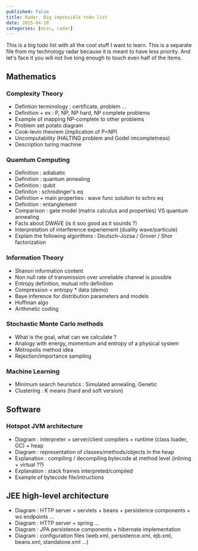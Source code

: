 ```yaml
---
published: false
title: Radar, Big impossible todo list
date: 2015-04-20
categories: [misc, radar]
---
```


This is a big todo list with all the cool stuff I want to learn. This is a separate file from
my technology radar because it is meant to have less priority. And let's face it you will not
live long enough to touch even half of the items.

## Mathematics

### Complexity Theory

* Defintion terminology : certificate, problem ...
* Definition + ex : P, NP, NP hard, NP complete problems
* Example of mapping NP-complete to other problems
* Problem set potato diagram
* Cook-levin theorem (implication of P=NP)
* Uncomputability (HALTING problem and Godel imcompletness)
* Description turing machine

### Quamtum Computing

* Definition : adiabatic
* Definition : quantum annealing
* Definition : qubit
* Definiton : schrodinger's eq
* Definition + main properties : wave func solution to schro eq
* Definition : entanglement
* Comparison : gate model (matrix calculus and properties) VS quantum annealing
* Facts about DWAVE (is it soo good as it sounds ?)
* Interpretation of interference experiement (duality wave/particule)
* Explain the following algorithms : Deutsch–Jozsa / Grover / Shor factorization

### Information Theory

* Shanon information content
* Non null rate of transmission over unreliable channel is possible
* Entropy definition, mutual info definition
* Compression = entropy * data (demo)
* Baye inference for distribution parameters and models
* Huffman algo
* Arithmetic coding

### Stochastic Monte Carlo methods

* What is the goal, what can we calculate ?
* Analogy with energy, momentum and entropy of a physical system
* Metropolis method idea
* Rejection/importance sampling

### Machine Learning

* Minimum search heuristics : Simulated annealing, Genetic
* Clustering : K means (hard and soft version)


## Software

### Hotspot JVM architecture
* Diagram : interpreter + server/client compilers + runtime (class loader, GC) + heap
* Diagram : representation of classes/methods/objects in the heap
* Explanation : compiling / decompiling bytecode at method level (inlining + virtual ??)
* Explanation : stack frames interpreted/compiled
* Example of bytecode file/intructions

## JEE high-level architecture
* Diagram : HTTP server + servlets + beans + persistence components + ws endpoints ...
* Diagram : HTTP server + spring ...
* Diagram : JPA persistence components + hibernate implementation
* Diagram : configuration files (web.xml, persistence.xml, ejb.xml, beans.xml, standalone.xml ...)

